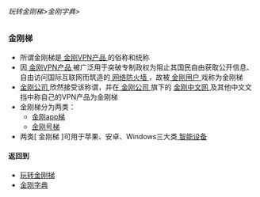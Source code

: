###### 玩转金刚梯>金刚字典>

### 金刚梯

- 所谓金刚梯是[ 金刚VPN产品 ]()的俗称和统称
- 因[ 金刚VPN产品 ]()被广泛用于突破专制政权为阻止其国民自由获取公开信息、自由访问国际互联网而筑造的[ 网络防火墙 ]()，故被[ 金刚用户 ]()戏称为金刚梯
- [ 金刚公司 ]()欣然接受该称谓，并在[ 金刚公司 ]()旗下的 [ 金刚中文网 ]()及其他中文文挡中称自己的VPN产品为金刚梯
- 金刚梯分为两类：
  - [金刚app梯 ]()
  - [金刚号梯 ]()
- 两类[ 金刚梯 ]可用于苹果、安卓、Windows三大类[ 智能设备 ]()


#### 返回到
- [玩转金刚梯](https://github.com/a2zitpro/web/blob/master/LadderFree/main.md)
- [金刚字典](https://github.com/a2zitpro/web/blob/master/LadderFree/kkDictionary/kkDictionary.md)
